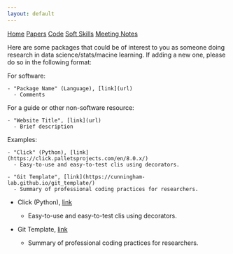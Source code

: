 ```yaml
---
layout: default
---
```


<script src='https://cdnjs.cloudflare.com/ajax/libs/mathjax/2.7.5/latest.js?config=TeX-MML-AM_CHTML' async></script>

<div class="topnav">
  <a href="../group_resources/">Home</a>
  <a href="papers">Papers</a>
  <a class="active" href="#">Code</a>
  <a href="soft_skills">Soft Skills</a>
  <a href="meeting_notes">Meeting Notes</a>
</div>

Here are some packages that could be of interest to you as someone doing research in data science/stats/macine learning. If adding a new one, please do so in the following format:  

For software: 

```
- "Package Name" (Language), [link](url)
  - Comments 
```

For a guide or other non-software resource: 

```
- "Website Title", [link](url)
  - Brief description
```

Examples:  

```
- "Click" (Python), [link](https://click.palletsprojects.com/en/8.0.x/) 
  - Easy-to-use and easy-to-test clis using decorators.   
  
- "Git Template", [link](https://cunningham-lab.github.io/git_template/)  
  - Summary of professional coding practices for researchers. 
```

- Click (Python), [link](https://click.palletsprojects.com/en/8.0.x/) 
  - Easy-to-use and easy-to-test clis using decorators.   


- Git Template, [link](https://cunningham-lab.github.io/git_template/)  
  - Summary of professional coding practices for researchers. 
